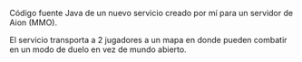 Código fuente Java de un nuevo servicio creado por mí para un servidor de Aion (MMO).

El servicio transporta a 2 jugadores a un mapa en donde pueden combatir en un modo de duelo en vez de mundo abierto. 

